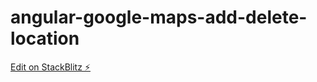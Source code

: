 # angular-google-maps-add-delete-location

[Edit on StackBlitz ⚡️](https://stackblitz.com/edit/angular-ivy-rkg1km)